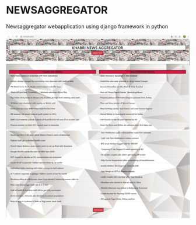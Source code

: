 # NEWSAGGREGATOR
Newsaggregator webapplication using django framework in python

![](images/Screenshot%20(147).png)
![](images/Screenshot%20(148).png)
